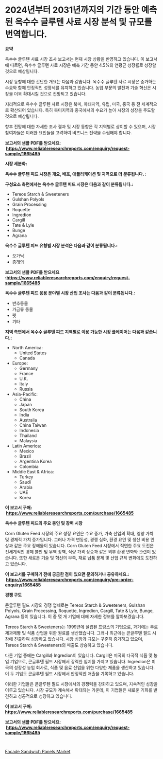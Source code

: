 <p><h1>2024년부터 2031년까지의 기간 동안 예측된 옥수수 글루텐 사료 시장 분석 및 규모를 번역합니다.</h1></p><p><strong>요약</strong></p>
<p><p>옥수수 글루텐 사료 시장 조사 보고서는 현재 시장 상황을 반영하고 있습니다. 이 보고서에 따르면, 옥수수 글루텐 사료 시장은 예측 기간 동안 4.5%의 연평균 성장률로 성장할 것으로 예상됩니다.</p><p>시장 동향에 대한 간단한 개요는 다음과 같습니다. 옥수수 글루텐 사료 시장은 증가하는 수요와 함께 안정적인 성장세를 유지하고 있습니다. 농업 부문의 발전과 기술 혁신은 시장을 더욱 확대시킬 것으로 전망되고 있습니다.</p><p>지리적으로 옥수수 글루텐 사료 시장은 북미, 아태지역, 유럽, 미국, 중국 등 전 세계적으로 확산되어 있습니다. 특히 북미지역과 중국에서의 수요가 높아 시장의 성장을 주도할 것으로 예상됩니다.</p><p>향후 전망에 대한 자세한 조사 결과 및 시장 동향은 각 지역별로 상이할 수 있으며, 시장 참여자들은 이러한 요인들을 고려하여 비즈니스 전략을 수립해야 합니다.</p></p>
<p><strong>보고서의 샘플 PDF를 받으세요: &nbsp;<a href="https://www.reliableresearchreports.com/enquiry/request-sample/1665485">https://www.reliableresearchreports.com/enquiry/request-sample/1665485</a></strong></p>
<p><strong>시장 세분화:</strong></p>
<p><strong> 옥수수 글루텐 피드 시장은 개요, 배포, 애플리케이션 및 지역으로 더 분류됩니다. :</strong></p>
<p><strong>구성요소 측면에서는 옥수수 글루텐 피드 시장은 다음과 같이 분류됩니다.:</strong></p>
<p><ul><li>Tereos Starch & Sweeteners</li><li>Gulshan Polyols</li><li>Grain Processing</li><li>Roquette</li><li>Ingredion</li><li>Cargill</li><li>Tate & Lyle</li><li>Bunge</li><li>Agrana</li></ul></p>
<p><strong> 옥수수 글루텐 피드 유형별 시장 분석은 다음과 같이 분류됩니다.:</strong></p>
<p><ul><li>오가닉</li><li>종래의</li></ul></p>
<p><strong>보고서의 샘플 PDF를 받으세요 :<a href="https://www.reliableresearchreports.com/enquiry/request-sample/1665485">https://www.reliableresearchreports.com/enquiry/request-sample/1665485</a></strong></p>
<p><strong> 옥수수 글루텐 피드 응용 분야별 시장 산업 조사는 다음과 같이 분류됩니다.:</strong></p>
<p><ul><li>반추동물</li><li>가금류 동물</li><li>펫</li><li>기타</li></ul></p>
<p><strong>지역 측면에서 옥수수 글루텐 피드 지역별로 이용 가능한 시장 플레이어는 다음과 같습니다.:</strong></p>
<p><ul>
    <li>
        North America:
        <ul>
            <li>United States</li>
            <li>Canada</li>
        </ul>
    </li>
    <li>
        Europe:
        <ul>
            <li>Germany</li>
            <li>France</li>
            <li>U.K.</li>
            <li>Italy</li>
            <li>Russia</li>
        </ul>
    </li>
    <li>
        Asia-Pacific:
        <ul>
            <li>China</li>
            <li>Japan</li>
            <li>South Korea</li>
            <li>India</li>
            <li>Australia</li>
            <li>China Taiwan</li>
            <li>Indonesia</li>
            <li>Thailand</li>
            <li>Malaysia</li>
        </ul>
    </li>
    <li>
        Latin America:
        <ul>
            <li>Mexico</li>
            <li>Brazil</li>
            <li>Argentina Korea</li>
            <li>Colombia</li>
        </ul>
    </li>
    <li>
        Middle East & Africa:
        <ul>
            <li>Turkey</li>
            <li>Saudi</li>
            <li>Arabia</li>
            <li>UAE</li>
            <li>Korea</li>
        </ul>
    </li>
    </ul></p>
<p><strong>이 보고서 구매: &nbsp;<a href="https://www.reliableresearchreports.com/purchase/1665485">https://www.reliableresearchreports.com/purchase/1665485</a></strong></p>
<p><strong>옥수수 글루텐 피드의 주요 동인 및 장벽 시장</strong></p>
<p><p>Corn Gluten Feed 시장의 주요 성장 요인은 수요 증가, 가축 산업의 확대, 영양 가치 및 경제적 가치 증가입니다. 그러나 가격 변동성, 경쟁 심화, 환경 요인 및 생산 비용 인상과 같은 주요 장애물이 있습니다. Corn Gluten Feed 시장에서 직면한 주요 도전은 전세계적인 경제 불안 및 무역 장벽, 식량 가격 상승과 같은 외부 환경 변화와 관련이 있습니다. 또한 새로운 기술 및 혁신의 부족, 재료 납품 문제 및 산업 규제 변화에도 도전하고 있습니다.</p></p>
<p><strong>이 보고서를 구매하기 전에 궁금한 점이 있으면 문의하거나 공유하세요.: &nbsp;<a href="https://www.reliableresearchreports.com/enquiry/pre-order-enquiry/1665485">https://www.reliableresearchreports.com/enquiry/pre-order-enquiry/1665485</a></strong></p>
<p><strong>경쟁 구도</strong></p>
<p><p>콘글루텐 필드 시장의 경쟁 업체로는 Tereos Starch & Sweeteners, Gulshan Polyols, Grain Processing, Roquette, Ingredion, Cargill, Tate & Lyle, Bunge, Agrana 등이 있습니다. 이 중 몇 개 기업에 대해 자세한 정보를 알아보겠습니다.</p><p>Tereos Starch & Sweeteners는 1999년에 설립된 프랑스의 기업으로, 과거에는 주로 제과제빵 및 식품 산업을 위한 원료를 생산했습니다. 그러나 최근에는 콘글루텐 필드 시장에 진출하여 성장하고 있습니다. 시장 성장과 규모는 꾸준히 증가하고 있으며, Tereos Starch & Sweeteners의 매출도 상승하고 있습니다.</p><p>다른 기업 중에는 Cargill과 Ingredion이 있습니다. Cargill은 미국의 다국적 식품 및 농업 기업으로, 콘글루텐 필드 시장에서 강력한 입지를 가지고 있습니다. Ingredion은 미국의 성장성 농업 회사로, 식품 및 음료 산업을 위한 다양한 제품을 생산하고 있습니다. 이 두 기업도 콘글루텐 필드 시장에서 안정적인 매출을 기록하고 있습니다.</p><p>이러한 기업들은 콘글루텐 필드 시장에서의 경쟁력을 강화하고 있으며, 지속적인 성장을 이루고 있습니다. 시장 규모가 계속해서 확대되는 가운데, 이 기업들은 새로운 기회를 발견하고 성공적으로 성장하고 있습니다.</p></p>
<p><strong>이 보고서 구매: &nbsp; <a href="https://www.reliableresearchreports.com/purchase/1665485">https://www.reliableresearchreports.com/purchase/1665485</a></strong></p>
<p><strong>보고서의 샘플 PDF를 받으세요: &nbsp;<a href="https://www.reliableresearchreports.com/enquiry/request-sample/1665485">https://www.reliableresearchreports.com/enquiry/request-sample/1665485</a></strong><strong></strong></p>
<p>&nbsp;</p>
<p><p><a href="https://fearless-okapi-6c8.notion.site/Facade-Sandwich-Panels-Market-Size-Reflecting-a-Forecast-Till-2031-Market-By-Type-By-Application-a-9c0602faef75448f8cd31fb226cb63e4">Facade Sandwich Panels Market</a></p></p>